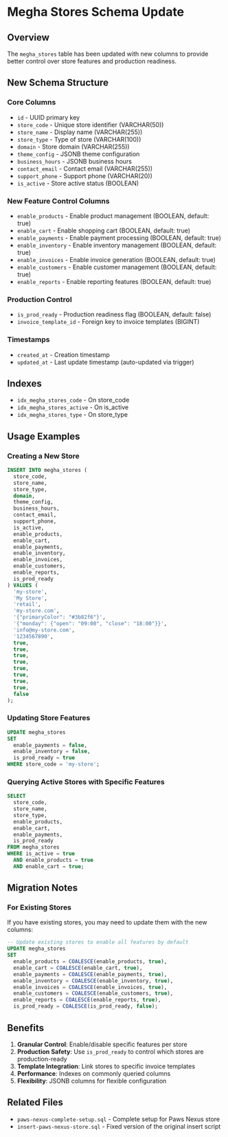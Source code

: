 # Megha Stores Schema Update

## Overview
The `megha_stores` table has been updated with new columns to provide better control over store features and production readiness.

## New Schema Structure

### Core Columns
- `id` - UUID primary key
- `store_code` - Unique store identifier (VARCHAR(50))
- `store_name` - Display name (VARCHAR(255))
- `store_type` - Type of store (VARCHAR(100))
- `domain` - Store domain (VARCHAR(255))
- `theme_config` - JSONB theme configuration
- `business_hours` - JSONB business hours
- `contact_email` - Contact email (VARCHAR(255))
- `support_phone` - Support phone (VARCHAR(20))
- `is_active` - Store active status (BOOLEAN)

### New Feature Control Columns
- `enable_products` - Enable product management (BOOLEAN, default: true)
- `enable_cart` - Enable shopping cart (BOOLEAN, default: true)
- `enable_payments` - Enable payment processing (BOOLEAN, default: true)
- `enable_inventory` - Enable inventory management (BOOLEAN, default: true)
- `enable_invoices` - Enable invoice generation (BOOLEAN, default: true)
- `enable_customers` - Enable customer management (BOOLEAN, default: true)
- `enable_reports` - Enable reporting features (BOOLEAN, default: true)

### Production Control
- `is_prod_ready` - Production readiness flag (BOOLEAN, default: false)
- `invoice_template_id` - Foreign key to invoice templates (BIGINT)

### Timestamps
- `created_at` - Creation timestamp
- `updated_at` - Last update timestamp (auto-updated via trigger)

## Indexes
- `idx_megha_stores_code` - On store_code
- `idx_megha_stores_active` - On is_active
- `idx_megha_stores_type` - On store_type

## Usage Examples

### Creating a New Store
```sql
INSERT INTO megha_stores (
  store_code,
  store_name,
  store_type,
  domain,
  theme_config,
  business_hours,
  contact_email,
  support_phone,
  is_active,
  enable_products,
  enable_cart,
  enable_payments,
  enable_inventory,
  enable_invoices,
  enable_customers,
  enable_reports,
  is_prod_ready
) VALUES (
  'my-store',
  'My Store',
  'retail',
  'my-store.com',
  '{"primaryColor": "#3b82f6"}',
  '{"monday": {"open": "09:00", "close": "18:00"}}',
  'info@my-store.com',
  '1234567890',
  true,
  true,
  true,
  true,
  true,
  true,
  true,
  true,
  false
);
```

### Updating Store Features
```sql
UPDATE megha_stores 
SET 
  enable_payments = false,
  enable_inventory = false,
  is_prod_ready = true
WHERE store_code = 'my-store';
```

### Querying Active Stores with Specific Features
```sql
SELECT 
  store_code,
  store_name,
  store_type,
  enable_products,
  enable_cart,
  enable_payments,
  is_prod_ready
FROM megha_stores 
WHERE is_active = true 
  AND enable_products = true 
  AND enable_cart = true;
```

## Migration Notes

### For Existing Stores
If you have existing stores, you may need to update them with the new columns:

```sql
-- Update existing stores to enable all features by default
UPDATE megha_stores 
SET 
  enable_products = COALESCE(enable_products, true),
  enable_cart = COALESCE(enable_cart, true),
  enable_payments = COALESCE(enable_payments, true),
  enable_inventory = COALESCE(enable_inventory, true),
  enable_invoices = COALESCE(enable_invoices, true),
  enable_customers = COALESCE(enable_customers, true),
  enable_reports = COALESCE(enable_reports, true),
  is_prod_ready = COALESCE(is_prod_ready, false);
```

## Benefits

1. **Granular Control**: Enable/disable specific features per store
2. **Production Safety**: Use `is_prod_ready` to control which stores are production-ready
3. **Template Integration**: Link stores to specific invoice templates
4. **Performance**: Indexes on commonly queried columns
5. **Flexibility**: JSONB columns for flexible configuration

## Related Files
- `paws-nexus-complete-setup.sql` - Complete setup for Paws Nexus store
- `insert-paws-nexus-store.sql` - Fixed version of the original insert script
